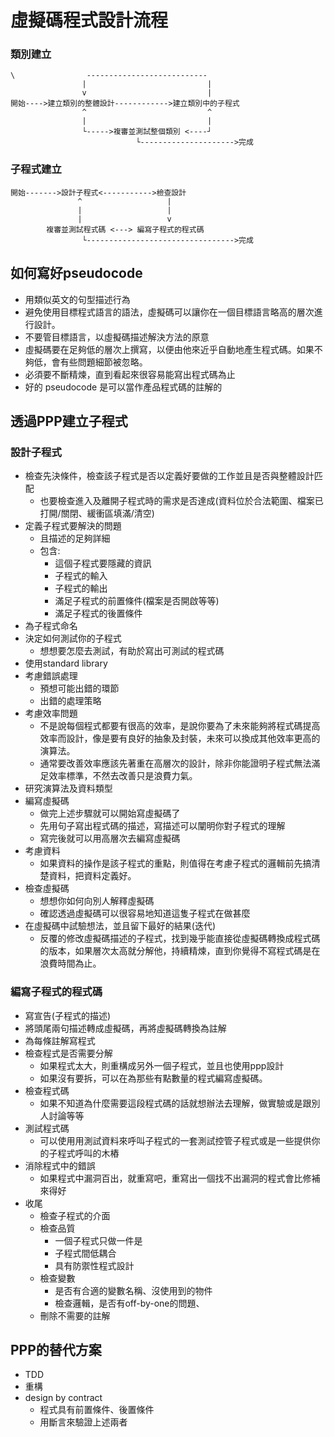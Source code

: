 # 虛擬碼程式設計流程
### 類別建立
```
\                ---------------------------
				|							|
				v							|
開始---->建立類別的整體設計------------>建立類別中的子程式
				^							^
				|							|
				└----->複審並測試整個類別 <----┘ 
							└--------------------->完成
```	

### 子程式建立
```
開始------->設計子程式<----------->檢查設計
			   ^				   |
			   |				   |
			   |                   v
		複審並測試程式碼 <---> 編寫子程式的程式碼  
				└--------------------------------->完成
```	
## 如何寫好pseudocode
* 用類似英文的句型描述行為
* 避免使用目標程式語言的語法，虛擬碼可以讓你在一個目標語言略高的層次進行設計。
* 不要管目標語言，以虛擬碼描述解決方法的原意
* 虛擬碼要在足夠低的層次上撰寫，以便由他來近乎自動地產生程式碼。如果不夠低，會有些問題細節被忽略。
* 必須要不斷精煉，直到看起來很容易能寫出程式碼為止
* 好的 pseudocode 是可以當作產品程式碼的註解的
## 透過PPP建立子程式
### 設計子程式
* 檢查先決條件，檢查該子程式是否以定義好要做的工作並且是否與整體設計匹配
	* 也要檢查進入及離開子程式時的需求是否達成(資料位於合法範圍、檔案已打開/關閉、緩衝區填滿/清空)
* 定義子程式要解決的問題
	* 且描述的足夠詳細
	* 包含:	
		* 這個子程式要隱藏的資訊
		* 子程式的輸入
		* 子程式的輸出
		* 滿足子程式的前置條件(檔案是否開啟等等)
		* 滿足子程式的後置條件
* 為子程式命名
* 決定如何測試你的子程式
	* 想想要怎麼去測試，有助於寫出可測試的程式碼
* 使用standard library
* 考慮錯誤處理
	* 預想可能出錯的環節
	* 出錯的處理策略
* 考慮效率問題
	* 不是說每個程式都要有很高的效率，是說你要為了未來能夠將程式碼提高效率而設計，像是要有良好的抽象及封裝，未來可以換成其他效率更高的演算法。
	* 通常要改善效率應該先著重在高層次的設計，除非你能證明子程式無法滿足效率標準，不然去改善只是浪費力氣。
* 研究演算法及資料類型
* 編寫虛擬碼
	* 做完上述步驟就可以開始寫虛擬碼了
	* 先用句子寫出程式碼的描述，寫描述可以闡明你對子程式的理解
	* 寫完後就可以用高層次去編寫虛擬碼
* 考慮資料
	* 如果資料的操作是該子程式的重點，則值得在考慮子程式的邏輯前先搞清楚資料，把資料定義好。
* 檢查虛擬碼
	* 想想你如何向別人解釋虛擬碼
	* 確認透過虛擬碼可以很容易地知道這隻子程式在做甚麼
* 在虛擬碼中試驗想法，並且留下最好的結果(迭代)
	* 反覆的修改虛擬碼描述的子程式，找到幾乎能直接從虛擬碼轉換成程式碼的版本，如果層次太高就分解他，持續精煉，直到你覺得不寫程式碼是在浪費時間為止。
### 編寫子程式的程式碼
* 寫宣告(子程式的描述)
* 將頭尾兩句描述轉成虛擬碼，再將虛擬碼轉換為註解
* 為每條註解寫程式
* 檢查程式是否需要分解
	* 如果程式太大，則重構成另外一個子程式，並且也使用ppp設計
	* 如果沒有要拆，可以在為那些有點數量的程式編寫虛擬碼。
* 檢查程式碼
	* 如果不知道為什麼需要這段程式碼的話就想辦法去理解，做實驗或是跟別人討論等等
* 測試程式碼
	* 可以使用用測試資料來呼叫子程式的一套測試控管子程式或是一些提供你的子程式呼叫的木樁
* 消除程式中的錯誤
	* 如果程式中漏洞百出，就重寫吧，重寫出一個找不出漏洞的程式會比修補來得好
* 收尾
	* 檢查子程式的介面
	* 檢查品質
		* 一個子程式只做一件是
		* 子程式間低耦合
		* 具有防禦性程式設計
	* 檢查變數
		* 是否有合適的變數名稱、沒使用到的物件
		* 檢查邏輯，是否有off-by-one的問題、
	* 刪除不需要的註解
## PPP的替代方案
* TDD
* 重構
* design by contract
	* 程式具有前置條件、後置條件
	* 用斷言來驗證上述兩者
<!--stackedit_data:
eyJoaXN0b3J5IjpbLTg1MDA3MDYxOCwxMzE3MTg0NzYyLC0xNz
Y2NDI3ODY4LC02NzM2MTU3NzcsLTE5ODY0MjA4ODMsNjI4OTM2
MjcxLC0xNjIyNzU0ODY2LDg4MTcyMjY0MCwtMTExOTkwODE5LD
YwMzA0NzQ1NV19
-->